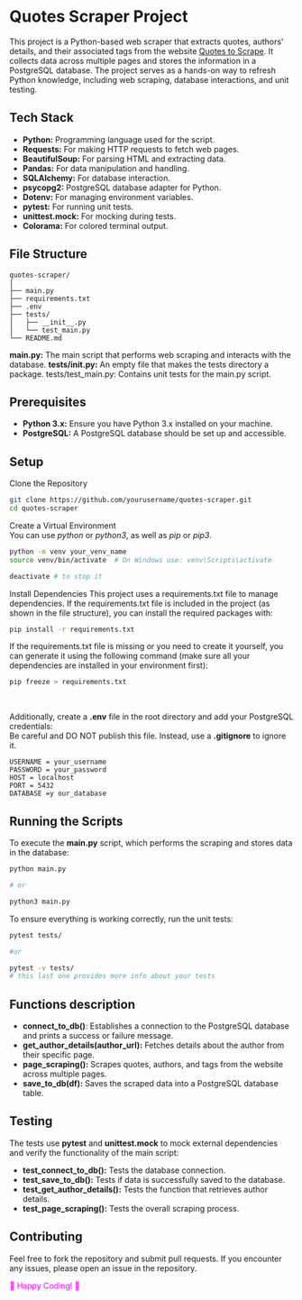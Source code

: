 
# Quotes Scraper Project
This project is a Python-based web scraper that extracts quotes, authors' details, and their associated tags from the website [Quotes to Scrape](https://quotes.toscrape.com/). It collects data across multiple pages and stores the information in a PostgreSQL database. The project serves as a hands-on way to refresh Python knowledge, including web scraping, database interactions, and unit testing.

## Tech Stack
- **Python:** Programming language used for the script.
- **Requests:** For making HTTP requests to fetch web pages.
- **BeautifulSoup:** For parsing HTML and extracting data.
- **Pandas:** For data manipulation and handling.
- **SQLAlchemy:** For database interaction.
- **psycopg2:** PostgreSQL database adapter for Python.
- **Dotenv:** For managing environment variables.
- **pytest:** For running unit tests.
- **unittest.mock:** For mocking during tests.
- **Colorama:** For colored terminal output.


## File Structure

```plaintext
quotes-scraper/
│
├── main.py
├── requirements.txt
├── .env
├── tests/
│   ├── __init__.py
│   └── test_main.py
└── README.md
```

**main.py:** The main script that performs web scraping and interacts with the database.
**tests/__init__.py:** An empty file that makes the tests directory a package.
tests/test_main.py: Contains unit tests for the main.py script.

## Prerequisites
- **Python 3.x:** Ensure you have Python 3.x installed on your machine.
- **PostgreSQL:** A PostgreSQL database should be set up and accessible.

## Setup
Clone the Repository
```bash
git clone https://github.com/yourusername/quotes-scraper.git
cd quotes-scraper
```
Create a Virtual Environment
<br>
You can use *python* or *python3*, as well as *pip* or *pip3*.

```bash
python -m venv your_venv_name
source venv/bin/activate  # On Windows use: venv\Scripts\activate

deactivate # to stop it
```

Install Dependencies
This project uses a requirements.txt file to manage dependencies. If the requirements.txt file is included in the project (as shown in the file structure), you can install the required packages with:
```bash
pip install -r requirements.txt
```
If the requirements.txt file is missing or you need to create it yourself, you can generate it using the following command (make sure all your dependencies are installed in your environment first):
```bash
pip freeze > requirements.txt
```



<br>

Additionally, create a **.env** file in the root directory and add your PostgreSQL credentials:
<br> Be careful and DO NOT publish this file. Instead, use a **.gitignore** to ignore it.

```env
USERNAME = your_username
PASSWORD = your_password
HOST = localhost
PORT = 5432
DATABASE =y our_database
````

## Running the Scripts

To execute the **main.py** script, which performs the scraping and stores data in the database:

```bash
python main.py

# or

python3 main.py
```

To ensure everything is working correctly, run the unit tests:

```bash
pytest tests/

#or 

pytest -v tests/  
# this last one provides more info about your tests
```

## Functions description
- **connect_to_db()**: Establishes a connection to the PostgreSQL database and prints a success or failure message.
- **get_author_details(author_url):** Fetches details about the author from their specific page.
- **page_scraping():** Scrapes quotes, authors, and tags from the website across multiple pages.
- **save_to_db(df):** Saves the scraped data into a PostgreSQL database table.

## Testing
The tests use **pytest** and **unittest.mock** to mock external dependencies and verify the functionality of the main script:

- **test_connect_to_db():** Tests the database connection.
- **test_save_to_db():** Tests if data is successfully saved to the database.
- **test_get_author_details():** Tests the function that retrieves author details.
- **test_page_scraping():** Tests the overall scraping process.

## Contributing
Feel free to fork the repository and submit pull requests. If you encounter any issues, please open an issue in the repository.


<p style="color: magenta;">💖 Happy Coding! 💖</p>
